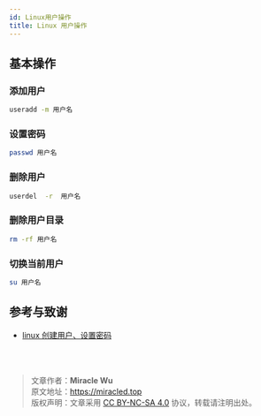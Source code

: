 ```yaml
---
id: Linux用户操作
title: Linux 用户操作
---
```


## 基本操作

### 添加用户

```bash
useradd -m 用户名
```

### 设置密码  

```bash
passwd 用户名
```

### 删除用户

```bash
userdel  -r  用户名
```

### 删除用户目录

```bash
rm -rf 用户名
```

### 切换当前用户

```bash
su 用户名
```

## 参考与致谢

- [linux 创建用户、设置密码](https://blog.csdn.net/li_101357/article/details/69367457)

<br />

<br />

> 文章作者：**Miracle Wu**  
> 原文地址：<https://miracled.top>    
> 版权声明：文章采用 [CC BY-NC-SA 4.0](https://creativecommons.org/licenses/by/4.0/deed.zh) 协议，转载请注明出处。
